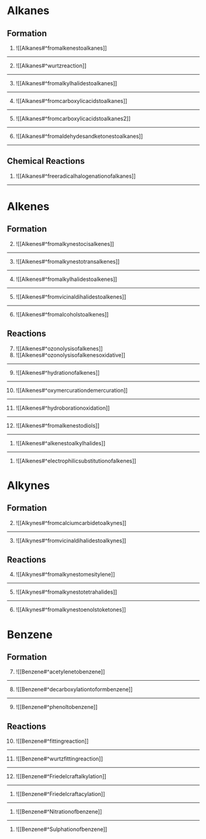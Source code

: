 # Alkanes
## Formation
1. ![[Alkanes#^fromalkenestoalkanes]]️ 
___
2. ![[Alkanes#^wurtzreaction]]
___
3.  ![[Alkanes#^fromalkylhalidestoalkanes]]
___
4.  ![[Alkanes#^fromcarboxylicacidstoalkanes]]
---
5. ![[Alkanes#^fromcarboxylicacidstoalkanes2]]
---
6. ![[Alkanes#^fromaldehydesandketonestoalkanes]]
---

## Chemical Reactions

1. ![[Alkanes#^freeradicalhalogenationofalkanes]]
---

# Alkenes
## Formation

2.  ![[Alkenes#^fromalkynestocisalkenes]]
---
3. ![[Alkenes#^fromalkynestotransalkenes]]
---
4. ![[Alkenes#^fromalkylhalidestoalkenes]]
---
5. ![[Alkenes#^fromvicinaldihalidestoalkenes]]
---
6. ![[Alkenes#^fromalcoholstoalkenes]]

## Reactions 

7. ![[Alkenes#^ozonolysisofalkenes]]
8. ![[Alkenes#^ozonolysisofalkenesoxidative]]
---
9. ![[Alkenes#^hydrationofalkenes]]
---
10. ![[Alkenes#^oxymercurationdemercuration]]
---
11. ![[Alkenes#^hydroborationoxidation]]
---
12. ![[Alkenes#^fromalkenestodiols]]
---
1. ![[Alkenes#^alkenestoalkylhalides]]
---
1. ![[Alkenes#^electrophilicsubstitutionofalkenes]]

# Alkynes
## Formation
2. ![[Alkynes#^fromcalciumcarbidetoalkynes]]
---
3. ![[Alkynes#^fromvicinaldihalidestoalkynes]]
## Reactions
4. ![[Alkynes#^fromalkynestomesitylene]]
---
5. ![[Alkynes#^fromalkynestotetrahalides]]
---
6. ![[Alkynes#^fromalkynestoenolstoketones]]

# Benzene

## Formation 

7. ![[Benzene#^acetylenetobenzene]]
---
8.  ![[Benzene#^decarboxylationtoformbenzene]]
---
9.  ![[Benzene#^phenoltobenzene]]
## Reactions

10. ![[Benzene#^fittingreaction]]
---
11. ![[Benzene#^wurtzfittingreaction]]
---
12.  ![[Benzene#^Friedelcraftalkylation]]
---
 1. ![[Benzene#^Friedelcraftacylation]]
 ---
  1.  ![[Benzene#^Nitrationofbenzene]]
  ---
  1.  ![[Benzene#^Sulphationofbenzene]]
